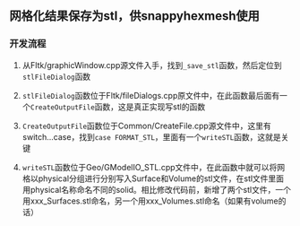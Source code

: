 
## 网格化结果保存为stl，供snappyhexmesh使用

### 开发流程

1. 从Fltk/graphicWindow.cpp源文件入手，找到`_save_stl`函数，然后定位到`stlFileDialog`函数

2. `stlFileDialog`函数位于Fltk/fileDialogs.cpp原文件中，在此函数最后面有一个`CreateOutputFile`函数，这是真正实现写stl的函数

3. `CreateOutputFile`函数位于Common/CreateFile.cpp源文件中，这里有switch...case，找到`case FORMAT_STL`，里面有一个`writeSTL`函数，这就是关键

4. `writeSTL`函数位于Geo/GModelIO_STL.cpp文件中，在此函数中就可以将网格以physical分组进行分别写入Surface和Volume的stl文件，在stl文件里面用physical名称命名不同的solid。相比修改代码前，新增了两个stl文件，一个用xxx_Surfaces.stl命名，另一个用xxx_Volumes.stl命名（如果有volume的话）


